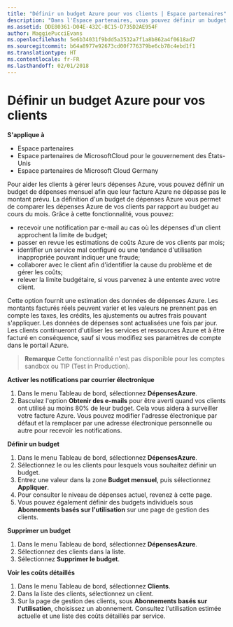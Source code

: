 ```yaml
---
title: "Définir un budget Azure pour vos clients | Espace partenaires"
description: "Dans l'Espace partenaires, vous pouvez définir un budget mensuel par client afin que sa facture Azure ne le surprenne pas à la fin du mois."
ms.assetid: DDE80361-D04E-432C-BC15-D735D2AE954F
author: MaggiePucciEvans
ms.openlocfilehash: 5e6b34031f9bdd5a3532a7f1a8b862a4f0618ad7
ms.sourcegitcommit: b64a8977e92673cd00f776379be6cb78c4ebd1f1
ms.translationtype: HT
ms.contentlocale: fr-FR
ms.lasthandoff: 02/01/2018
---
```

# <a name="set-an-azure-spending-budget-for-your-customers"></a>Définir un budget Azure pour vos clients

**S'applique à**

-  Espace partenaires
-  Espace partenaires de MicrosoftCloud pour le gouvernement des États-Unis
-  Espace partenaires de Microsoft Cloud Germany

Pour aider les clients à gérer leurs dépenses Azure, vous pouvez définir un budget de dépenses mensuel afin que leur facture Azure ne dépasse pas le montant prévu. La définition d'un budget de dépenses Azure vous permet de comparer les dépenses Azure de vos clients par rapport au budget au cours du mois. Grâce à cette fonctionnalité, vous pouvez: 

-   recevoir une notification par e-mail au cas où les dépenses d'un client approchent la limite de budget;
-   passer en revue les estimations de coûts Azure de vos clients par mois;
-   identifier un service mal configuré ou une tendance d'utilisation inappropriée pouvant indiquer une fraude;
-   collaborer avec le client afin d'identifier la cause du problème et de gérer les coûts;
-   relever la limite budgétaire, si vous parvenez à une entente avec votre client.

Cette option fournit une estimation des données de dépenses Azure. Les montants facturés réels peuvent varier et les valeurs ne prennent pas en compte les taxes, les crédits, les ajustements ou autres frais pouvant s'appliquer. Les données de dépenses sont actualisées une fois par jour. Les clients continueront d'utiliser les services et ressources Azure et à être facturé en conséquence, sauf si vous modifiez ses paramètres de compte dans le portail Azure. 

>**Remarque** Cette fonctionnalité n'est pas disponible pour les comptes sandbox ou TIP (Test in Production).

**Activer les notifications par courrier électronique**
1.  Dans le menu Tableau de bord, sélectionnez **DépensesAzure**.
2.  Basculez l'option **Obtenir des e-mails** pour être averti quand vos clients ont utilisé au moins 80% de leur budget. Cela vous aidera à surveiller votre facture&nbsp;Azure. Vous pouvez modifier l'adresse électronique par défaut et la remplacer par une adresse électronique personnelle ou autre pour recevoir les notifications.

**Définir un budget**
1.  Dans le menu Tableau de bord, sélectionnez **DépensesAzure**.
2.  Sélectionnez le ou les clients pour lesquels vous souhaitez définir un budget. 
3. Entrez une valeur dans la zone **Budget mensuel**, puis sélectionnez **Appliquer**.
4.  Pour consulter le niveau de dépenses actuel, revenez à cette page.
5.  Vous pouvez également définir des budgets individuels sous **Abonnements basés sur l'utilisation** sur une page de gestion des clients.

**Supprimer un budget**
1.  Dans le menu Tableau de bord, sélectionnez **DépensesAzure**.
2.  Sélectionnez des clients dans la liste.
3.  Sélectionnez **Supprimer le budget**.

**Voir les coûts détaillés**
1.  Dans le menu Tableau de bord, sélectionnez **Clients**.
2.  Dans la liste des clients, sélectionnez un client.
3.  Sur la page de gestion des clients, sous **Abonnements basés sur l'utilisation**, choisissez un abonnement. Consultez l'utilisation estimée actuelle et une liste des coûts détaillés par service.


 

 



